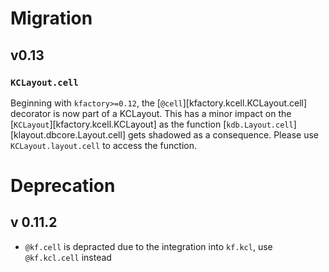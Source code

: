 # Migration

## v0.13

### `KCLayout.cell`

Beginning with `kfactory>=0.12`, the [`@cell`][kfactory.kcell.KCLayout.cell] decorator is now part of a KCLayout. 
This has a minor impact on the [`KCLayout`][kfactory.kcell.KCLayout] as the function [`kdb.Layout.cell`][klayout.dbcore.Layout.cell] gets shadowed as a consequence. Please use `KCLayout.layout.cell` to access the function.


# Deprecation

## v 0.11.2

- `@kf.cell` is depracted due to the integration into `kf.kcl`, use `@kf.kcl.cell` instead
